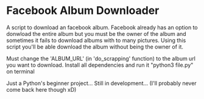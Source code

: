 # Facebook Album Downloader

A script to download an facebook album. 
Facebook already has an option to donwload the entire album but you must be the owner of the album and sometimes it fails to download albums with to many pictures. 
Using this script you'll be able download the album without being the owner of it.

Must change the 'ALBUM_URL' (in 'do_scrapping' function) to the album url you want to download.
Install all dependencies and run it 
"python3 file.py" on terminal

Just a Python's beginner project...
Still in development... (I'll probably never come back here though xD)
